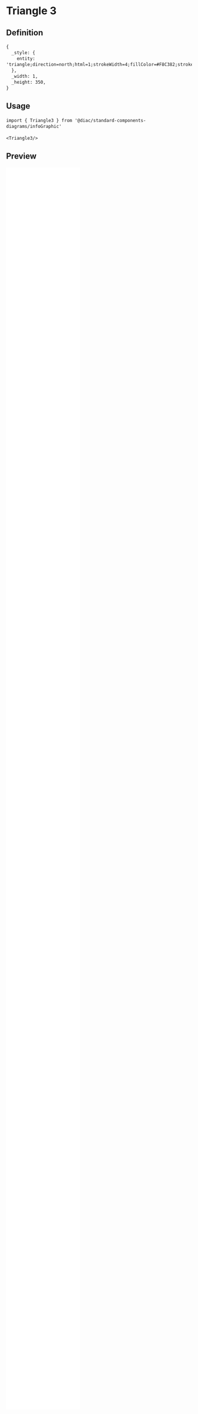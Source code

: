 # Triangle 3

## Definition

```
{
  _style: { 
    entity: 'triangle;direction=north;html=1;strokeWidth=4;fillColor=#F8C382;strokeColor=#ffffff;shadow=0;fontSize=10;fontColor=#FFFFFF;align=center;fontStyle=0;whiteSpace=wrap;spacing=10;',
  },
  _width: 1,
  _height: 350,
}
```

## Usage

```
import { Triangle3 } from '@diac/standard-components-diagrams/infoGraphic'

<Triangle3/>
```

## Preview

<img src="./triangle-3.png" width="200"/>
